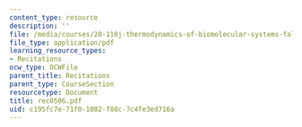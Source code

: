 ```yaml
---
content_type: resource
description: ''
file: /media/courses/20-110j-thermodynamics-of-biomolecular-systems-fall-2005/c195fc7e71f01082f08c7c4fe3ed716a_rec0506.pdf
file_type: application/pdf
learning_resource_types:
- Recitations
ocw_type: OCWFile
parent_title: Recitations
parent_type: CourseSection
resourcetype: Document
title: rec0506.pdf
uid: c195fc7e-71f0-1082-f08c-7c4fe3ed716a
---
```

